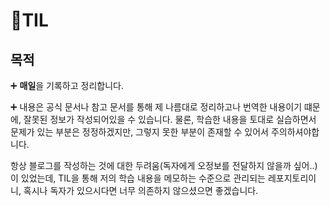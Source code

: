 # 📖TIL

## 목적
➕ **매일**을 기록하고 정리합니다.

➕ 내용은 공식 문서나 참고 문서를 통해 제 나름대로 정리하고나 번역한 내용이기 떄문에, 잘못된 정보가 작성되어있을 수 있습니다. 물론, 학습한 내용을 토대로 실습하면서 문제가 있는 부분은 정정하겠지만, 그렇지 못한 부분이 존재할 수 있어서 주의하셔야합니다.

항상 블로그를 작성하는 것에 대한 두려움(독자에게 오정보를 전달하지 않을까 싶어..)이 있었는데, TIL을 통해 저의 학습 내용을 메모하는 수준으로 관리되는 레포지토리이니, 혹시나 독자가 있으시다면 너무 의존하지 않으셨으면 좋겠습니다.
